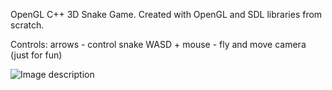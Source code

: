 OpenGL C++ 3D Snake Game. 
Created with OpenGL and SDL libraries from scratch. 

Controls: 
arrows - control snake
WASD + mouse - fly and move camera (just for fun)

![Image description](https://i.imgur.com/bdeHgPF.jpg)


 
